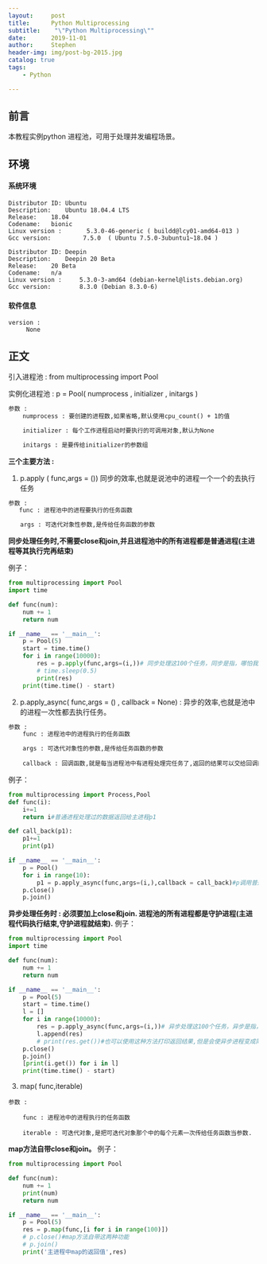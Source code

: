 ```yaml
---
layout:     post
title:      Python Multiprocessing
subtitle:    "\"Python Multiprocessing\""
date:       2019-11-01
author:     Stephen
header-img: img/post-bg-2015.jpg
catalog: true
tags:
    - Python

---
```

## 前言

本教程实例python 进程池，可用于处理并发编程场景。

## 环境
#### 系统环境
```text
Distributor ID:	Ubuntu
Description:	Ubuntu 18.04.4 LTS
Release:	18.04
Codename:	bionic
Linux version :       5.3.0-46-generic ( buildd@lcy01-amd64-013 ) 
Gcc version:         7.5.0  ( Ubuntu 7.5.0-3ubuntu1~18.04 )

Distributor ID:	Deepin
Description:	Deepin 20 Beta
Release:	20 Beta
Codename:	n/a
Linux version :     5.3.0-3-amd64 (debian-kernel@lists.debian.org)
Gcc version:        8.3.0 (Debian 8.3.0-6)
```
#### 软件信息
```text
version : 	
     None
```

## 正文

引入进程池 : from multiprocessing import Pool

实例化进程池 : p = Pool( numprocess , initializer , initargs )

```txt
参数 : 
    numprocess : 要创建的进程数,如果省略,默认使用cpu_count() + 1的值

    initializer : 每个工作进程启动时要执行的可调用对象,默认为None

    initargs : 是要传给initializer的参数组
```

**三个主要方法 :**

1. p.apply ( func,args = ())    同步的效率,也就是说池中的进程一个一个的去执行任务

```tex
参数 : 
   func : 进程池中的进程要执行的任务函数

　　args : 可迭代对象性参数,是传给任务函数的参数
```

**同步处理任务时,不需要close和join,并且进程池中的所有进程都是普通进程(主进程等其执行完再结束)**

例子：

```python
from multiprocessing import Pool
import time

def func(num):
    num += 1
    return num

if __name__ == '__main__':
    p = Pool(5)
    start = time.time()
    for i in range(10000):
        res = p.apply(func,args=(i,))# 同步处理这100个任务，同步是指，哪怕我进程中有5个进程，也依旧是1个进程1个进程的去执行任务
        # time.sleep(0.5)
        print(res)
    print(time.time() - start)
```
2. p.apply_async( func,args = () , callback = None) : 异步的效率,也就是池中的进程一次性都去执行任务。
```tex
参数 : 
	func : 进程池中的进程执行的任务函数

	args : 可迭代对象性的参数,是传给任务函数的参数
	
	callback : 回调函数,就是每当进程池中有进程处理完任务了,返回的结果可以交给回调函数,由回调函数进行进一步处理,回调函数只异步才有,同步没有.回调函数是父进程调用
```
例子：
```python
from multiprocessing import Process,Pool
def func(i):
    i+=1
    return i#普通进程处理过的数据返回给主进程p1

def call_back(p1):
    p1+=1
    print(p1)

if __name__ == '__main__':
    p = Pool()
    for i in range(10):
        p1 = p.apply_async(func,args=(i,),callback = call_back)#p调用普通进程并且接受其返回值,将返回值给要执行的回调函数处理
    p.close()
    p.join()
```
**异步处理任务时 : 必须要加上close和join. 进程池的所有进程都是守护进程(主进程代码执行结束,守护进程就结束).** 
例子：

```python
from multiprocessing import Pool
import time

def func(num):
    num += 1
    return num

if __name__ == '__main__':
    p = Pool(5)
    start = time.time()
    l = []
    for i in range(10000):
        res = p.apply_async(func,args=(i,))# 异步处理这100个任务，异步是指，进程中有5个进程，一下就处理5个任务，接下来哪个进程处理完任务了，就马上去接收下一个任务
        l.append(res)
        # print(res.get())#也可以使用这种方法打印返回结果,但是会使异步进程变成同步,因为get()只能一个一个取
    p.close()
    p.join()
    [print(i.get()) for i in l]
    print(time.time() - start)

```
3. map( func,iterable)
```
参数 : 

	func : 进程池中的进程执行的任务函数

	iterable : 可迭代对象,是把可迭代对象那个中的每个元素一次传给任务函数当参数.
```
**map方法自带close和join。**
例子：

```python
from multiprocessing import Pool

def func(num):
    num += 1
    print(num)
    return num

if __name__ == '__main__':
    p = Pool(5)
    res = p.map(func,[i for i in range(100)])
    # p.close()#map方法自带这两种功能
    # p.join()
    print('主进程中map的返回值',res)
```